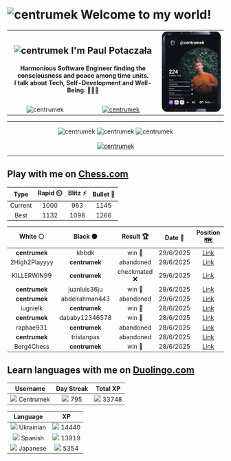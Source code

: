 <h1>
  <img
    src="https://emojis.slackmojis.com/emojis/images/1531849430/4246/blob-sunglasses.gif"
    width="30"
    alt="centrumek"
  />
  Welcome to my world!
</h1>

<table>
  <tbody>
    <tr>
      <td align="center" width="70%" colspan="2">
        <h2>
          <img
            src="https://raw.githubusercontent.com/MartinHeinz/MartinHeinz/master/wave.gif"
            width="30px"
            alt="centrumek"
          />
          I'm Paul Potaczała
        </h2>
        <h4>
          Harmonious Software Engineer finding the consciousness and peace among time units.
          <br/>
          I talk about Tech, Self-Development and Well-Being. 🌿🧘🚀
        </h4>
      </td>
      <td width="30%" rowspan="2">
        <a href="https://app.daily.dev/centrumek">
          <img
            src="./devcard.svg"
            alt="centrumek"
          />
        </a>
      </td>
    </tr>
    <tr align="center">
      <td>
        <img
          src="https://komarev.com/ghpvc/?username=centrumek&label=visitors&color=0e75b6&style=flat"
          alt="centrumek"
        >
      </td>
      <td>
        <a href="https://stackoverflow.com/users/14496012/centrumek">
          <img
            src="https://stackoverflow.com/users/flair/14496012.png?theme=dark"
            alt="centrumek"
          >
        </a>
      </td>
    </tr>
  </tbody>
</table>

---
<div align="center">
  <img 
    src="https://github-readme-stats.vercel.app/api?username=centrumek&show_icons=true&count_private=true&theme=dark&hide_border=true&hide=issues,contribs&bg_color=00000000"
    alt="centrumek"
  />
  <img
    src="https://github-readme-stats.vercel.app/api/top-langs/?username=centrumek&layout=compact&hide_border=true&theme=dark&bg_color=00000000&langs_count=6&exclude_repo=air-statistic-app"
    alt="centrumek"
  />
  <img 
    src="https://github-readme-streak-stats.herokuapp.com?user=centrumek&theme=dark&hide_border=true&background=FFFFFF00"
    alt="centrumek"
  />
  <br/>
  <br/>
  <a href="https://www.buymeacoffee.com/centrumek">
    <img
      src="https://cdn.buymeacoffee.com/buttons/v2/default-orange.png"
      height="50"
      width="210"
      alt="centrumek"
    />
  </a>
</div>

---

## Play with me on [Chess.com](https://www.chess.com/member/centrumek)

<div align="center">
<!--START_SECTION:chessStats-->
<!-- Automatically generated with https://github.com/Balastrong/chess-stats-action -->

| Type | Rapid ⏲️ | Blitz ⚡ | Bullet 🔫 |
|:---:|:---:|:---:|:---:|
| Current | 1000 | 963 | 1145 |
| Best | 1132 | 1098 | 1266 |

| White ⚪ | Black ⚫ | Result 🏆 | Date 📅 | Position 🗺️ | Type 🕕 |
|:---:|:---:|:---:|:---:|:---:|:---:|
| **centrumek** | kbbdk | win 🥇 | 29/6/2025 | <a href="http://www.ee.unb.ca/cgi-bin/tervo/fen.pl?select=4k2r/p3bppp/3p4/2p5/1p4Q1/1P2PN2/P1P2PPP/R1B1K2R b KQk - 0 18">Link</a> | Blitz |
| 2High2Playyyy | **centrumek** | abandoned  | 29/6/2025 | <a href="http://www.ee.unb.ca/cgi-bin/tervo/fen.pl?select=1n4k1/p6p/3p1Np1/8/3p1P2/6P1/PPP2K1P/4R3 b - - 1 25">Link</a> | Blitz |
| KILLERWIN99 | **centrumek** | checkmated ❌ | 29/6/2025 | <a href="http://www.ee.unb.ca/cgi-bin/tervo/fen.pl?select=rnbqkbnr/pp2p2p/2p2p2/3pN2Q/3P1p2/4P3/PPP2PPP/RN2KB1R b KQkq - 1 6">Link</a> | Blitz |
| **centrumek** | juanluis36ju | win 🥇 | 29/6/2025 | <a href="http://www.ee.unb.ca/cgi-bin/tervo/fen.pl?select=3r2k1/p4ppp/8/2Q1P3/P1p2P1P/2P1P3/1P6/R1B1K2R b KQ - 0 23">Link</a> | Blitz |
| **centrumek** | abdelrahman443 | abandoned  | 29/6/2025 | <a href="http://www.ee.unb.ca/cgi-bin/tervo/fen.pl?select=r2qk2r/ppp1bpp1/1n2p2p/3pP3/1P3P2/P2QP1P1/2P1N2P/R1B1K2R w KQkq - 0 14">Link</a> | Blitz |
| iugnielk | **centrumek** | win 🥇 | 28/6/2025 | <a href="http://www.ee.unb.ca/cgi-bin/tervo/fen.pl?select=8/8/1K6/8/6k1/8/q4P2/8 w - - 0 52">Link</a> | Blitz |
| **centrumek** | dababy12346578 | win 🥇 | 28/6/2025 | <a href="http://www.ee.unb.ca/cgi-bin/tervo/fen.pl?select=5rk1/p1p1R1p1/1p4Pp/3p2pB/2nP4/2PQP3/q1P5/4R1K1 b - - 0 28">Link</a> | Blitz |
| raphae931 | **centrumek** | abandoned  | 28/6/2025 | <a href="http://www.ee.unb.ca/cgi-bin/tervo/fen.pl?select=r7/pp2n1k1/2p2P2/6N1/8/2P2QP1/PP1r3P/R4RK1 b - - 0 28">Link</a> | Blitz |
| **centrumek** | tristanpas | abandoned  | 28/6/2025 | <a href="http://www.ee.unb.ca/cgi-bin/tervo/fen.pl?select=r4rk1/p1p3pp/b1p5/3p1BPn/1P6/2P1q3/P6P/RN4RK w - - 0 20">Link</a> | Blitz |
| Berg4Chess | **centrumek** | win 🥇 | 28/6/2025 | <a href="http://www.ee.unb.ca/cgi-bin/tervo/fen.pl?select=8/6n1/R7/5kP1/3PpP2/5r2/5K2/8 w - - 3 45">Link</a> | Blitz |

<!--END_SECTION:chessStats-->
</div>

## Learn languages with me on [Duolingo.com](https://www.duolingo.com/profile/Centrumek)

<div align="center">
<!--START_SECTION:duolingoStats-->
<!-- Automatically generated with https://github.com/centrumek/duolingo-readme-stats-->

| Username | Day Streak | Total XP |
|:---:|:---:|:---:|
| <img src="https://raw.githubusercontent.com/centrumek/duolingo-readme-stats/main/assets/duolingo.png" height="12"> Centrumek | <img src="https://raw.githubusercontent.com/centrumek/duolingo-readme-stats/main/assets/streakinactive.svg" height="12"> 795 | <img src="https://raw.githubusercontent.com/centrumek/duolingo-readme-stats/main/assets/xp.svg" height="12"> 33748 | <img src="https://raw.githubusercontent.com/centrumek/duolingo-readme-stats/main/assets/xp.svg" height="12"> 0 |

| Language | XP |
|:---:|:---:|
| <img src="https://raw.githubusercontent.com/centrumek/duolingo-readme-stats/main/assets/langs/ukrainian.svg" height="12"> Ukrainian | <img src="https://raw.githubusercontent.com/centrumek/duolingo-readme-stats/main/assets/xp.svg" height="12"> 14440 |
| <img src="https://raw.githubusercontent.com/centrumek/duolingo-readme-stats/main/assets/langs/spanish.svg" height="12"> Spanish | <img src="https://raw.githubusercontent.com/centrumek/duolingo-readme-stats/main/assets/xp.svg" height="12"> 13919 |
| <img src="https://raw.githubusercontent.com/centrumek/duolingo-readme-stats/main/assets/langs/japanese.svg" height="12"> Japanese | <img src="https://raw.githubusercontent.com/centrumek/duolingo-readme-stats/main/assets/xp.svg" height="12"> 5354 |

<!--END_SECTION:duolingoStats-->
</div>
<!--
**centrumek/centrumek** is a ✨ _special_ ✨ repository because its `README.md` (this file) appears on your GitHub profile.

Here are some ideas to get you started:

- 🔭 I’m currently working on ...
- 🌱 I’m currently learning ...
- 👯 I’m looking to collaborate on ...
- 🤔 I’m looking for help with ...
- 💬 Ask me about ...
- 📫 How to reach me: ...
- 😄 Pronouns: ...
- ⚡ Fun fact: ...
-->
